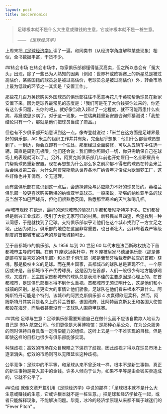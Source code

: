 ```yaml
---
layout: post
title: Soccernomics
---
```


>足球根本就不是什么大生意或赚钱的生意，它或许根本就不是一桩生意。
>
><cite>—— 《足球经济学》</cite>

上周末把[《足球经济学》](http://book.douban.com/subject/4241667/)读了一遍。和同类书（从经济学角度解释某些现象）相似，全书数据丰富，干货不少。

##转会市场
在转会市场中，每家俱乐部都懂得低买高卖，但之所以总会有「冤大头」出现，除了一些已为人熟知的因素（例如：世界杯或欧锦赛上的新星总是被过高估价，某些国籍的球员总是被过高估价，老球员总是被过高估价）外，转会市场上最为低效的环节之一其实是「安置工作」。

那些花几百万英镑购买外国球员的俱乐部往往不愿意再花几千英镑帮助球员在新家安置下来。因为足球界最常见的态度是：「我们可是花了大价钱买你过来的，你还有这么多问题，去你的吧」。就好像当收入超过了一定程度，就不可能再患什么疾病、毒瘾或思乡病了。对于这一现象，一位瑞典籍重新安置咨询师猜测说：「我想结论只有一个，那就是他们把球员当成了商品。」

但也有不少俱乐部开始意识到这一点。像岑登就说过：「米兰在这方面是足球界最好的俱乐部，AC 米兰的组织工作井井有条，完全超乎想象：他们什么都替球员想到了。一到达，你会立即有一个住处，那里经过全面装修，可以从五辆车中任选一辆，简直是周到无极限。他们还会说：我们替你照顾好一切，你只需确保自己在球场上的表现就可以了。」另外，阿贾克斯俱乐部几年前也开始雇用一名全职雇员专门帮助球员重新安置。现在再想想为什么那么多之前抑郁不得志的球员在转会米兰后会焕发第二春，为什么阿贾克斯能从世界各地广纳青年才俊成为欧洲梦工厂，这些好像也并非偶然，全无道理。

而有些俱乐部在意识到这一点后，会选择避免与适应能力不好的球员签约。英格兰俱乐部一般更喜欢购买斯堪的纳维亚半岛球员。一般来说，斯堪的纳维亚半岛的球员当然不如巴西球员，但他们很熟悉英国，熟悉那里寒冷的天气和喝几杯。

##城市规模
在欧洲，最好的足球城市的情况几乎都和曼彻斯特差不多。它们都曾经是新兴工业城市，吸引了大批无家可归的村民。新移民举目四望，希望找到一种认同感，于是就找到了足球。支持俱乐部似乎让他们在这个城市找到了一方立足之地。正因为如此，俱乐部的地位在这里非常重要，也日渐壮大，远非有着森严等级制度的首都城市或古老的基督教城镇可比。

至于首都城市的俱乐部，从 1956 年到 20 世纪 60 年代末是法西斯政权统治下首都城市主导的时期。在前 11 座欧冠奖杯中，有 8 座被皇家马德里俱乐部（那是佛朗哥将军最喜欢的俱乐部）和本菲卡俱乐部（那是葡萄牙独裁者萨拉查的首都）获得。那是极权主义的足球。而在民主国家，首都城市的球队总是表现不佳。一个原因或许是，首都城市不产优秀球员。这是因为在首都，人们一般很少有地方能够踢球。又或许，民主国家首都城市的球队总是表现不佳的主要原因是心理上的。在首都城市，足球俱乐部根本得不到什么重视。首都城市无须证明什么，这是他们和小城镇的区别。总有更宏大的事情让他们骄傲，足球队在他们看来根本不算什么。阿姆斯特丹可能是个特列，该城市的阿贾克斯俱乐部 4 次赢得欧冠奖杯。然而，阿姆斯特丹其实只是名义上的荷兰首都，该国政府、比阿特丽克斯女王和各国大使馆都设在海牙，而后者甚至没有一支球队人围荷甲联赛。

##其他
足球与生意：足球俱乐部需要知道自己在做什么而不应该自欺欺人地认为自己是 BBA 航空公司。他们更像是大英博物馆：是那种心系公众、在为公众服务的同时保持自身具备一定清偿能力的组织。这听上去是一个不难实现的目标，但是即使这样的目标也很少有俱乐部能够实现。

种族歧视：高效的市场在众目睽睽之下惩罚了歧视，因此歧视才得以在球员市场上逐渐消失。低效的市场则可以无限延长这种歧视。

公平竞争：足球中的不平等，和足球从来不曾乏味一样，根本不是新生事物，真正的新生事物是投入其中的金钱。许多人倾向于认为，如果不平等是由金钱买卖造成的，它就不公平了。

##总结
就像文章开篇引用《足球经济学》中说的那样：「足球根本就不是什么大生意或赚钱的生意，它或许根本就不是一桩生意。」把足球和经济学扯在一起，或者只能解释现象，不能解决问题。毕竟，冰冷的经济学原理从来都不属于球迷们的 "Fever Pitch" 。
